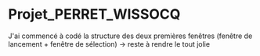 # Projet_PERRET_WISSOCQ

J'ai commencé à codé la structure des deux premières fenêtres (fenêtre de lancement + fenêtre de sélection) -> reste à rendre le tout jolie 
